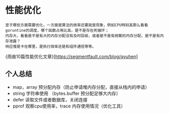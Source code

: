 # 性能优化
``` ###
至于哪些方面需要优化，一方面是算法的效率还要就是现象，例如CPU特别高那么看看goruntine的调度，哪个函数占用比高，是不是存在死循环；  
内存大，看看是不是有大的内存分配没有及时回收，或者是不是有频繁的内存分配，是不是有内存泄露？
响应慢是卡在哪里，是执行效率还是和组件通信等等。
```

{雨痕10篇性能优化文章}[https://segmentfault.com/blog/qyuhen]

## 个人总结

- map，array 预分配内存（防止申请堆内存分配，直接从栈内的申请）
- string 字符串使用 （bytes.buffer  预分配足够大内存）
- defer 读取文件或者数据库，关闭连接
- pprof 观察cpu使用率，trace 内存使用情况（优化工具）
